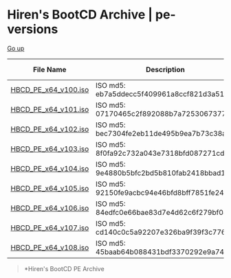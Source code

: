 Hiren's BootCD Archive | pe-versions
=====================================

[Go up](/)

| File Name | Description | File Size | Modified |
| --------- | ----------- | --------- | -------- |
|[HBCD\_PE\_x64\_v100.iso](https://archive.hirensbootcd.org/pe-versions/HBCD_PE_x64_v100.iso)|ISO md5: eb7a5ddecc5f409961a8ccf821d3a517|1.3 GiB|2024-03-06T15:09:50.586Z|
|[HBCD\_PE\_x64\_v101.iso](https://archive.hirensbootcd.org/pe-versions/HBCD_PE_x64_v101.iso)|ISO md5: 07170465c2f892088b7a725306737715|1.3 GiB|2024-03-06T15:13:34.640Z|
|[HBCD\_PE\_x64\_v102.iso](https://archive.hirensbootcd.org/pe-versions/HBCD_PE_x64_v102.iso)|ISO md5: bec7304fe2eb11de495b9ea7b73c38aa|2.9 GiB|2024-03-06T15:22:08.737Z|
|[HBCD\_PE\_x64\_v103.iso](https://archive.hirensbootcd.org/pe-versions/HBCD_PE_x64_v103.iso)|ISO md5: 8f0fa92c732a043e7318bfd087271cd3|2.8 GiB|2024-03-06T15:31:42.282Z|
|[HBCD\_PE\_x64\_v104.iso](https://archive.hirensbootcd.org/pe-versions/HBCD_PE_x64_v104.iso)|ISO md5: 9e4880b5bfc2bd5b810fab2418bbad16|3.0 GiB|2024-03-06T15:40:30.916Z|
|[HBCD\_PE\_x64\_v105.iso](https://archive.hirensbootcd.org/pe-versions/HBCD_PE_x64_v105.iso)|ISO md5: 92150fe9acbc94e46bfd8bff7851fe24|2.9 GiB|2024-03-06T15:50:19.190Z|
|[HBCD\_PE\_x64\_v106.iso](https://archive.hirensbootcd.org/pe-versions/HBCD_PE_x64_v106.iso)|ISO md5: 84edfc0e66bae83d7e4d62c6f279bf04|2.9 GiB|2024-03-06T15:59:11.771Z|
|[HBCD\_PE\_x64\_v107.iso](https://archive.hirensbootcd.org/pe-versions/HBCD_PE_x64_v107.iso)|ISO md5: cd140c0c5a92207e326ba9f39f3c7764|3.1 GiB|2024-03-06T16:10:05.756Z|
|[HBCD\_PE\_x64\_v108.iso](https://archive.hirensbootcd.org/pe-versions/HBCD_PE_x64_v108.iso)|ISO md5: 45baab64b088431bdf3370292e9a74b0|3.1 GiB|2024-03-06T16:16:30.394Z|

  > *Hiren's BootCD PE Archive
